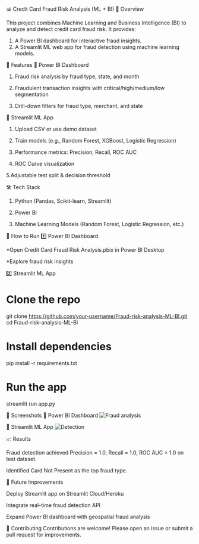 📊 Credit Card Fraud Risk Analysis (ML + BI)
🔎 Overview

This project combines Machine Learning and Business Intelligence (BI) to analyze and detect credit card fraud risk.
It provides:

1. A Power BI dashboard for interactive fraud insights.
2. A Streamlit ML web app for fraud detection using machine learning models.

📌 Features
🔹 Power BI Dashboard

1. Fraud risk analysis by fraud type, state, and month

2. Fraudulent transaction insights with critical/high/medium/low segmentation

3. Drill-down filters for fraud type, merchant, and state

🔹 Streamlit ML App

1. Upload CSV or use demo dataset

2. Train models (e.g., Random Forest, XGBoost, Logistic Regression)

3. Performance metrics: Precision, Recall, ROC AUC

4. ROC Curve visualization

5.Adjustable test split & decision threshold

🛠️ Tech Stack

1. Python (Pandas, Scikit-learn, Streamlit)

2. Power BI

3. Machine Learning Models (Random Forest, Logistic Regression, etc.)
   
🚀 How to Run
1️⃣ Power BI Dashboard

*Open Credit Card Fraud Risk Analysis.pbix in Power BI Desktop

*Explore fraud risk insights

2️⃣ Streamlit ML App
# Clone the repo
git clone https://github.com/your-username/Fraud-risk-analysis-ML-BI.git
cd Fraud-risk-analysis-ML-BI

# Install dependencies
pip install -r requirements.txt

# Run the app
streamlit run app.py

📸 Screenshots
🔹 Power BI Dashboard   ![Fraud analysis](https://github.com/Sanjana-Sen/Fraud-risk-analysis-ML-BI/blob/main/Risky.png)

🔹 Streamlit ML App  ![Detection](https://github.com/Sanjana-Sen/Fraud-risk-analysis-ML-BI/blob/main/Detect.png)

📈 Results

Fraud detection achieved Precision = 1.0, Recall = 1.0, ROC AUC = 1.0 on test dataset.

Identified Card Not Present as the top fraud type.

🔮 Future Improvements

Deploy Streamlit app on Streamlit Cloud/Heroku

Integrate real-time fraud detection API

Expand Power BI dashboard with geospatial fraud analysis

🤝 Contributing
Contributions are welcome! Please open an issue or submit a pull request for improvements.
